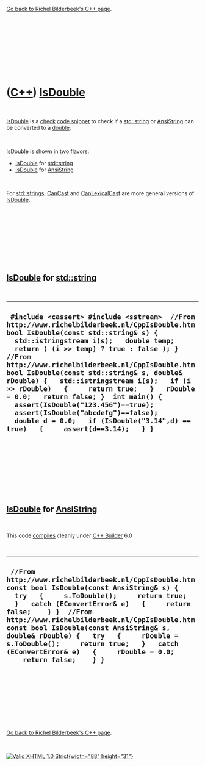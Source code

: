 

[Go back to Richel Bilderbeek's C++ page](Cpp.htm).

 

 

 

 

 

([C++](Cpp.htm)) [IsDouble](CppIsDouble.htm)
============================================

 

[IsDouble](CppIsDouble.htm) is a [check](CppCheck.htm) [code
snippet](CppCodeSnippets.htm) to check if a [std::string](CppString.htm)
or [AnsiString](CppAnsiString.htm) can be converted to a
[double](CppDouble.htm).

 

[IsDouble](CppIsDouble.htm) is shown in two flavors:

-   [IsDouble](CppIsDouble.htm) for [std::string](CppString.htm)
-   [IsDouble](CppIsDouble.htm) for [AnsiString](CppAnsiString.htm)

 

For [std::strings](CppString.htm), [CanCast](CppCanCast.htm) and
[CanLexicalCast](CppCanLexicalCast.htm) are more general versions of
[IsDouble](CppIsDouble.htm).

 

 

 

 

 

[IsDouble](CppIsDouble.htm) for [std::string](CppString.htm)
------------------------------------------------------------

 

  ----------------------------------------------------------------------------------------------------------------------------------------------------------------------------------------------------------------------------------------------------------------------------------------------------------------------------------------------------------------------------------------------------------------------------------------------------------------------------------------------------------------------------------------------------------------------------------------------------------------------------------
  ` #include <cassert> #include <sstream>  //From http://www.richelbilderbeek.nl/CppIsDouble.htm bool IsDouble(const std::string& s) {   std::istringstream i(s);   double temp;   return ( (i >> temp) ? true : false ); }  //From http://www.richelbilderbeek.nl/CppIsDouble.htm bool IsDouble(const std::string& s, double& rDouble) {   std::istringstream i(s);   if (i >> rDouble)   {     return true;   }   rDouble = 0.0;   return false; }  int main() {   assert(IsDouble("123.456")==true);   assert(IsDouble("abcdefg")==false);    double d = 0.0;   if (IsDouble("3.14",d) == true)   {     assert(d==3.14);   } }`
  ----------------------------------------------------------------------------------------------------------------------------------------------------------------------------------------------------------------------------------------------------------------------------------------------------------------------------------------------------------------------------------------------------------------------------------------------------------------------------------------------------------------------------------------------------------------------------------------------------------------------------------

 

 

 

 

 

[IsDouble](CppIsDouble.htm) for [AnsiString](CppAnsiString.htm)
---------------------------------------------------------------

 

This code [compiles](CppCompile.htm) cleanly under [C++
Builder](CppBuilder.htm) 6.0

 

  -----------------------------------------------------------------------------------------------------------------------------------------------------------------------------------------------------------------------------------------------------------------------------------------------------------------------------------------------------------------------------------------------------------------------------------------------------------------------
  ` //From http://www.richelbilderbeek.nl/CppIsDouble.htm const bool IsDouble(const AnsiString& s) {   try   {     s.ToDouble();     return true;   }   catch (EConvertError& e)   {     return false;    } }  //From http://www.richelbilderbeek.nl/CppIsDouble.htm const bool IsDouble(const AnsiString& s, double& rDouble) {   try   {     rDouble = s.ToDouble();     return true;   }   catch (EConvertError& e)   {     rDouble = 0.0;     return false;    } }`
  -----------------------------------------------------------------------------------------------------------------------------------------------------------------------------------------------------------------------------------------------------------------------------------------------------------------------------------------------------------------------------------------------------------------------------------------------------------------------

 

 

 

 

 

[Go back to Richel Bilderbeek's C++ page](Cpp.htm).



 

[![Valid XHTML 1.0 Strict](valid-xhtml10.png){width="88"
height="31"}](http://validator.w3.org/check?uri=referer)
